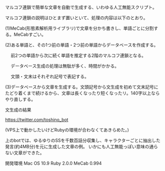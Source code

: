 マルコフ連鎖で簡単な文章を自動で生成する、いわゆる人工無能スクリプト。

マルコフ連鎖の説明はひとまず置いといて、処理の内容は以下のとおり。

(1)MeCab(形態素解析用ライブラリ)で文章を分かち書きし、単語ごとに分割する。MeCabすごい。

(2)ある単語と、その1つ前の単語・2つ前の単語からデータベースを作成する。

　 前2つの単語から次に続く単語を推定する2階のマルコフ連鎖となる。

　 データベース生成の処理は無駄が多く、時間がかかる。

　 文頭・文末はそれぞれ記号で表記する。

(3)データベースから文章を生成する。文頭記号から文生成を初めて文末記号にたどり着くまで続けるから、文章は長くなったり短くなったリ。140字以上ならやり直しする。

文生成の結果

https://twitter.com/toshino_bot

(VPS上で動かしたいけどRubyの環境が合わなくてあきらめた。)

上のbotでは、ゆるゆりのSSを千数百話分収集し、キャラクターごとに抽出した発言(約4MB分)を元に生成した文章の例。
いかにも人工無能っぽい意味の通らない文章ができた。



開発環境
Mac OS 10.9
Ruby 2.0.0
MeCab 0.994
